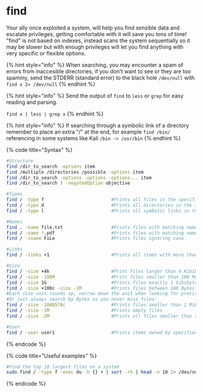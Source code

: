 # find

Your ally once exploited a system, will help you find sensible data and escalate privileges, getting comfortable with it will save you tons of time! \
"find" is not based on indexes, instead scans the system sequentially so it may be slower but with enough privileges will let you find anything with very specific or flexible options.

{% hint style="info" %}
When searching, you may encounter a spam of errors from inaccesible directories, if you don't want to see or they are too spammy, send the STDERR (standard error) to the black hole `/dev/null` with `find x 2> /dev/null`
{% endhint %}

{% hint style="info" %}
Send the output of `find` to `less` or `grep` for easy reading and parsing.

`find x | less | grep x`
{% endhint %}

{% hint style="info" %}
If searching through a symbolic link of a directory remember to place an extra "/" at the end, for example `find /bin/` referencing in some systems like Kali `/bin -> /usr/bin`
{% endhint %}

{% code title="Syntax" %}
```bash
#Structure
find /dir_to_search -options item
find /multiple /directories /possible -options item
find /dir_to_search -options -options -options... item
find /dir_to_search ! -negatedOption objective

#Types
find / -type f                         #Prints all files in the specified directory
find / -type d                         #Prints all directories in the specified directory
find / -type l                         #Prints all symbolic links in the specified directory

#Names
find . -name file.txt                  #Prints files with matching name "file.txt" in current directory
find / -name *.pdf                     #Prints files with matching name using regex
find / -iname FiLe                     #Prints files ignoring case

#Links
find / -links +1                       #Prints all items with more than 1 hard link

#Size
find / -size +4k                       #Print files larger than 4 Kibibytes (KiB)
find / -size -100M                     #Print files smaller than 100 Mebibytes (MiB)
find / -size 1G                        #Prints files exactly 1 Gibibytes (GiB)
find / -size +100c -size -1M           #Prints files between 100 Bytes and 1MiB
#Each size unit rounds up, narrow down the unit when looking for precise results
#Or just always search by Bytes so you never miss files:
find / -size -1048576c                 #Prints files smaller than 1 MiB
find / -size -1M                       #Prints empty files
find / -size -2M                       #Prints all files smaller than 2 MiB, including KiB and Bytes

#User
find / -user user1                     #Prints items owned by specified user

```
{% endcode %}



{% code title="Useful examples" %}
```bash
#Find the top 10 largest files on a system
sudo find / -type f -exec du -h {} + | sort -rh | head -n 10 2> /dev/null

```
{% endcode %}
